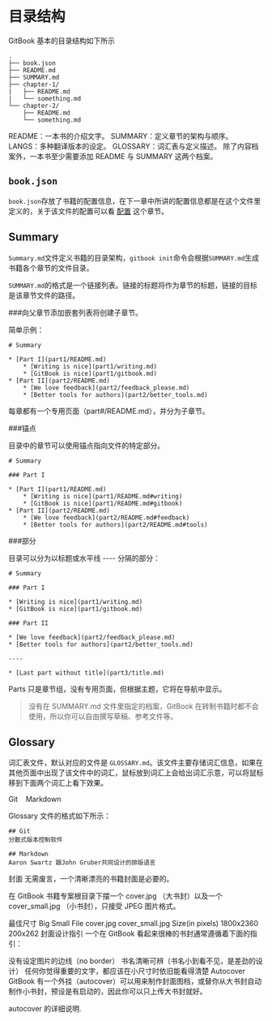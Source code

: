 
# 目录结构
GitBook 基本的目录结构如下所示
```
.
├── book.json
├── README.md
├── SUMMARY.md
├── chapter-1/
|   ├── README.md
|   └── something.md
└── chapter-2/
    ├── README.md
    └── something.md
```
>
README：一本书的介绍文字。
SUMMARY：定义章节的架构与顺序。
LANGS：多种翻译版本的设定。
GLOSSARY：词汇表与定义描述。
除了内容档案外，一本书至少需要添加 README 与 SUMMARY 这两个档案。

## `book.json`
`book.json`存放了书籍的配置信息，在下一章中所讲的配置信息都是在这个文件里定义的，关于该文件的配置可以看 [配置](settings.md) 这个章节。

## Summary
`Summary.md`文件定义书籍的目录架构，`gitbook init`命令会根据`SUMMARY.md`生成书籍各个章节的文件目录。

`SUMMARY.md`的格式是一个链接列表。链接的标题将作为章节的标题，链接的目标是该章节文件的路径。

###向父章节添加嵌套列表将创建子章节。

简单示例：
```
# Summary
 
* [Part I](part1/README.md)
    * [Writing is nice](part1/writing.md)
    * [GitBook is nice](part1/gitbook.md)
* [Part II](part2/README.md)
    * [We love feedback](part2/feedback_please.md)
    * [Better tools for authors](part2/better_tools.md)
```
每章都有一个专用页面（part#/README.md），并分为子章节。

###锚点

目录中的章节可以使用锚点指向文件的特定部分。
```
# Summary
 
### Part I
 
* [Part I](part1/README.md)
    * [Writing is nice](part1/README.md#writing)
    * [GitBook is nice](part1/README.md#gitbook)
* [Part II](part2/README.md)
    * [We love feedback](part2/README.md#feedback)
    * [Better tools for authors](part2/README.md#tools)
```
###部分

目录可以分为以标题或水平线 ---- 分隔的部分：
```
# Summary
 
### Part I
 
* [Writing is nice](part1/writing.md)
* [GitBook is nice](part1/gitbook.md)
 
### Part II
 
* [We love feedback](part2/feedback_please.md)
* [Better tools for authors](part2/better_tools.md)
 
----
 
* [Last part without title](part3/title.md)
```
Parts 只是章节组，没有专用页面，但根据主题，它将在导航中显示。
>没有在 SUMMARY.md 文件里指定的档案，GitBook 在转制书籍时都不会使用，所以你可以自由撰写草稿、参考文件等。

## Glossary
词汇表文件，默认对应的文件是 `GLOSSARY.md`。该文件主要存储词汇信息，如果在其他页面中出现了该文件中的词汇，鼠标放到词汇上会给出词汇示意，可以将鼠标移到下面两个词汇上看下效果。

Git &nbsp;&nbsp; Markdown

Glossary 文件的格式如下所示：
```
## Git
分散式版本控制软件

## Markdown
Aaron Swartz 跟John Gruber共同设计的排版语言
```

封面
无需废言，一个清晰漂亮的书籍封面是必要的。

在 GitBook 书籍专案根目录下摆一个 cover.jpg （大书封）以及一个 cover_small.jpg （小书封），只接受 JPEG 图片格式。

最佳尺寸
Big	Small
File	cover.jpg	cover_small.jpg
Size(in pixels)	1800x2360	200x262
封面设计指引
一个在 GitBook 看起来很棒的书封通常遵循着下面的指引：

没有设定图片的边线（no border）
书名清晰可辨（书名小到看不见，是差劲的设计）
任何你觉得重要的文字，都应该在小尺寸时依旧能看得清楚
Autocover
GitBook 有一个外挂（autocover）可以用来制作封面图档，或替你从大书封自动制作小书封，预设是有启动的，因此你可以只上传大书封就好。

autocover 的详细说明.